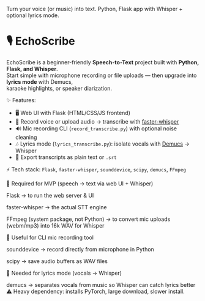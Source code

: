 Turn your voice (or music) into text. Python, Flask app with Whisper + optional lyrics mode.

# 🎙️ EchoScribe

EchoScribe is a beginner-friendly **Speech-to-Text** project built with **Python, Flask, and Whisper**.  
Start simple with microphone recording or file uploads — then upgrade into **lyrics mode** with Demucs,  
karaoke highlights, or speaker diarization.

✨ Features:

- 🖥️ Web UI with Flask (HTML/CSS/JS frontend)
- 🎤 Record voice or upload audio → transcribe with [faster-whisper](https://github.com/SYSTRAN/faster-whisper)
- 🔊 Mic recording CLI (`record_transcribe.py`) with optional noise cleaning
- 🎶 Lyrics mode (`lyrics_transcribe.py`): isolate vocals with [Demucs](https://github.com/facebookresearch/demucs) → Whisper
- 📜 Export transcripts as plain text or `.srt`

⚡ Tech stack: `Flask`, `faster-whisper`, `sounddevice`, `scipy`, `demucs`, `FFmpeg`

🔹 Required for MVP (speech → text via web UI + Whisper)

Flask → to run the web server & UI

faster-whisper → the actual STT engine

FFmpeg (system package, not Python) → to convert mic uploads (webm/mp3) into 16k WAV for Whisper

🔹 Useful for CLI mic recording tool

sounddevice → record directly from microphone in Python

scipy → save audio buffers as WAV files

🔹 Needed for lyrics mode (vocals → Whisper)

demucs → separates vocals from music so Whisper can catch lyrics better
⚠️ Heavy dependency: installs PyTorch, large download, slower install.

